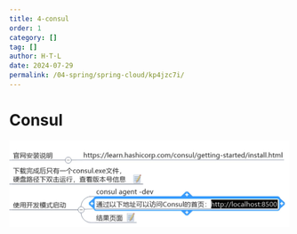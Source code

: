 ```yaml
---
title: 4-consul
order: 1
category: []
tag: []
author: H·T·L
date: 2024-07-29
permalink: /04-spring/spring-cloud/kp4jzc7i/
---
```

# Consul

![image-20210402212927829](img/image-20210402212927829.png)

